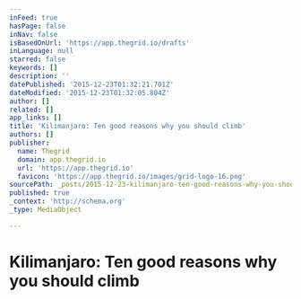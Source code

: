 ```yaml
---
inFeed: true
hasPage: false
inNav: false
isBasedOnUrl: 'https://app.thegrid.io/drafts'
inLanguage: null
starred: false
keywords: []
description: ''
datePublished: '2015-12-23T01:32:21.701Z'
dateModified: '2015-12-23T01:32:05.804Z'
author: []
related: []
app_links: []
title: 'Kilimanjaro: Ten good reasons why you should climb'
authors: []
publisher:
  name: Thegrid
  domain: app.thegrid.io
  url: 'https://app.thegrid.io'
  favicon: 'https://app.thegrid.io/images/grid-logo-16.png'
sourcePath: _posts/2015-12-23-kilimanjaro-ten-good-reasons-why-you-should-climb.md
published: true
_context: 'http://schema.org'
_type: MediaObject

---
```

# Kilimanjaro: Ten good reasons why you should climb
